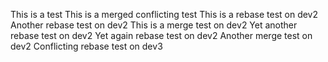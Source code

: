 This is a test
This is a merged conflicting test
This is a rebase test on dev2
Another rebase test on dev2
This is a merge test on dev2
Yet another rebase test on dev2
Yet again rebase test on dev2
Another merge test on dev2
Conflicting rebase test on dev3